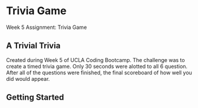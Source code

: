 # Trivia Game

Week 5 Assignment: Trivia Game

## A Trivial Trivia 

Created during Week 5 of UCLA Coding Bootcamp. The challenge was to create a timed trivia game.
Only 30 seconds were alotted to all 6 question.
After all of the questions were finished, the final scoreboard of how well you did would appear.

## Getting Started

